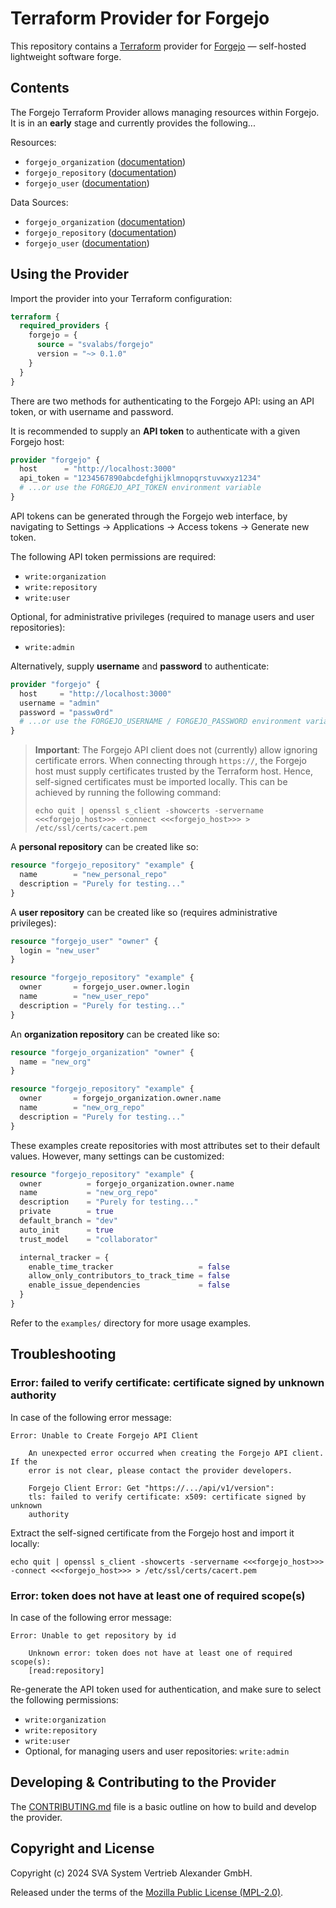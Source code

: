 # Terraform Provider for Forgejo

This repository contains a [Terraform](https://www.terraform.io/) provider for [Forgejo](https://forgejo.org/) — self-hosted lightweight software forge.

## Contents

The Forgejo Terraform Provider allows managing resources within Forgejo. It is in an **early** stage and currently provides the following...

Resources:

- `forgejo_organization` ([documentation](docs/resources/organization.md))
- `forgejo_repository` ([documentation](docs/resources/repository.md))
- `forgejo_user` ([documentation](docs/resources/user.md))

Data Sources:

- `forgejo_organization` ([documentation](docs/data-sources/organization.md))
- `forgejo_repository` ([documentation](docs/data-sources/repository.md))
- `forgejo_user` ([documentation](docs/data-sources/user.md))

## Using the Provider

Import the provider into your Terraform configuration:

```terraform
terraform {
  required_providers {
    forgejo = {
      source = "svalabs/forgejo"
      version = "~> 0.1.0"
    }
  }
}
```

There are two methods for authenticating to the Forgejo API: using an API token, or with username and password.

It is recommended to supply an **API token** to authenticate with a given Forgejo host:

```terraform
provider "forgejo" {
  host      = "http://localhost:3000"
  api_token = "1234567890abcdefghijklmnopqrstuvwxyz1234"
  # ...or use the FORGEJO_API_TOKEN environment variable
}
```

API tokens can be generated through the Forgejo web interface, by navigating to Settings → Applications → Access tokens → Generate new token.

The following API token permissions are required:

- `write:organization`
- `write:repository`
- `write:user`

Optional, for administrative privileges (required to manage users and user repositories):

- `write:admin`

Alternatively, supply **username** and **password** to authenticate:

```terraform
provider "forgejo" {
  host     = "http://localhost:3000"
  username = "admin"
  password = "passw0rd"
  # ...or use the FORGEJO_USERNAME / FORGEJO_PASSWORD environment variables
}
```

> **Important**: The Forgejo API client does not (currently) allow ignoring certificate errors.
> When connecting through `https://`, the Forgejo host must supply certificates trusted by the Terraform host.
> Hence, self-signed certificates must be imported locally.
> This can be achieved by running the following command:
>
> ```shell
> echo quit | openssl s_client -showcerts -servername <<<forgejo_host>>> -connect <<<forgejo_host>>> > /etc/ssl/certs/cacert.pem
> ```

A **personal repository** can be created like so:

```terraform
resource "forgejo_repository" "example" {
  name        = "new_personal_repo"
  description = "Purely for testing..."
}
```

A **user repository** can be created like so (requires administrative privileges):

```terraform
resource "forgejo_user" "owner" {
  login = "new_user"
}

resource "forgejo_repository" "example" {
  owner       = forgejo_user.owner.login
  name        = "new_user_repo"
  description = "Purely for testing..."
}
```

An **organization repository** can be created like so:

```terraform
resource "forgejo_organization" "owner" {
  name = "new_org"
}

resource "forgejo_repository" "example" {
  owner       = forgejo_organization.owner.name
  name        = "new_org_repo"
  description = "Purely for testing..."
}
```

These examples create repositories with most attributes set to their default values. However, many settings can be customized:

```terraform
resource "forgejo_repository" "example" {
  owner          = forgejo_organization.owner.name
  name           = "new_org_repo"
  description    = "Purely for testing..."
  private        = true
  default_branch = "dev"
  auto_init      = true
  trust_model    = "collaborator"

  internal_tracker = {
    enable_time_tracker                   = false
    allow_only_contributors_to_track_time = false
    enable_issue_dependencies             = false
  }
}
```

Refer to the `examples/` directory for more usage examples.

## Troubleshooting

### Error: failed to verify certificate: certificate signed by unknown authority

In case of the following error message:

```
Error: Unable to Create Forgejo API Client

    An unexpected error occurred when creating the Forgejo API client. If the
    error is not clear, please contact the provider developers.

    Forgejo Client Error: Get "https://.../api/v1/version":
    tls: failed to verify certificate: x509: certificate signed by unknown
    authority
```

Extract the self-signed certificate from the Forgejo host and import it locally:

```shell
echo quit | openssl s_client -showcerts -servername <<<forgejo_host>>> -connect <<<forgejo_host>>> > /etc/ssl/certs/cacert.pem
```

### Error: token does not have at least one of required scope(s)

In case of the following error message:

```
Error: Unable to get repository by id

    Unknown error: token does not have at least one of required scope(s):
    [read:repository]
```

Re-generate the API token used for authentication, and make sure to select the following permissions:

- `write:organization`
- `write:repository`
- `write:user`
- Optional, for managing users and user repositories: `write:admin`

## Developing & Contributing to the Provider

The [CONTRIBUTING.md](CONTRIBUTING.md) file is a basic outline on how to build and develop the provider.

## Copyright and License

Copyright (c) 2024 SVA System Vertrieb Alexander GmbH.

Released under the terms of the [Mozilla Public License (MPL-2.0)](LICENSE).
